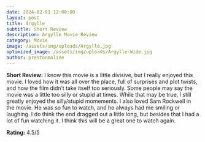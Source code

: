 ```yaml
---
date: 2024-02-01 12:00:00
layout: post
title: Argylle
subtitle: Short Review
description: Argylle Movie Review
category: Movie
image: /assets/img/uploads/Argylle.jpg
optimized_image: /assets/img/uploads/Argylle-Wide.jpg
author: prestonmoline
---
```


**Short Review:**
I know this movie is a little divisive, but I really enjoyed this movie. I loved how it was all over the place, full of surprises and plot twists, and how the film didn’t take itself too seriously. Some people may say the movie was a little too silly or stupid at times. While that may be true, I still greatly enjoyed the silly/stupid momements. I also loved Sam Rockwell in the movie. He was so fun to watch, and he always had me smiling or laughing. I do think the end dragged out a little long, but besides that I had a lot of fun watching it. I think this will be a great one to watch again.

**Rating:**
4.5/5
